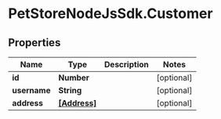 # PetStoreNodeJsSdk.Customer

## Properties

Name | Type | Description | Notes
------------ | ------------- | ------------- | -------------
**id** | **Number** |  | [optional] 
**username** | **String** |  | [optional] 
**address** | [**[Address]**](Address.md) |  | [optional] 


